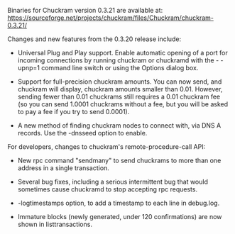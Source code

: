 Binaries for Chuckram version 0.3.21 are available at:
  https://sourceforge.net/projects/chuckram/files/Chuckram/chuckram-0.3.21/

Changes and new features from the 0.3.20 release include:

* Universal Plug and Play support.  Enable automatic opening of a port for incoming connections by running chuckram or chuckramd with the - -upnp=1 command line switch or using the Options dialog box.

* Support for full-precision chuckram amounts.  You can now send, and chuckram will display, chuckram amounts smaller than 0.01.  However, sending fewer than 0.01 chuckrams still requires a 0.01 chuckram fee (so you can send 1.0001 chuckrams without a fee, but you will be asked to pay a fee if you try to send 0.0001).

* A new method of finding chuckram nodes to connect with, via DNS A records. Use the -dnsseed option to enable.

For developers, changes to chuckram's remote-procedure-call API:

* New rpc command "sendmany" to send chuckrams to more than one address in a single transaction.

* Several bug fixes, including a serious intermittent bug that would sometimes cause chuckramd to stop accepting rpc requests. 

* -logtimestamps option, to add a timestamp to each line in debug.log.

* Immature blocks (newly generated, under 120 confirmations) are now shown in listtransactions.
